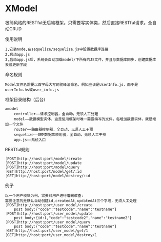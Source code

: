 # XModel
极简风格的RESTful无后端框架，只需要写实体类，然后直接RESTful请求，全自动CRUD

使用说明
>
	1,安装node,在sequelize/sequelize.js中设置数据库连接
	2,启动app.js
	3,启动app.js后，系统会自动加载model/下所有的JS文件，并且与数据库同步，创建数据库表或更新字段

命名规则
>
	Model文件名需要以首字母大写的驼峰法命名，例如应该是UserInfo.js，而不是userInfo.hs或user_info.js

框架目录结构（后台）
>
    xmodel
        controller——请求控制器，全自动，无须人工处理
        model——数据模型实体，这是使用框架时唯一需要编写的文件，每增加数据实体，就是增加一个文件
        router——路由器控制器，全自动，无须人工干预
        sequelize——ORM数据库映射器，全自动，无须人工干预
        app.js——系统入口

RESTful规则
>
	[POST]http://host:port/model/create
	[POST]http://host:port/model/update
	[POST]http://host:port/model/query
	[GET]http://host:port/model/get/:id
	[GET]http://host:port/model/destroy/:id

例子
>
	以一个用户模块为例，需要对用户进行增删改查:
	需要注意的是默认自动创建id,createdAt,updatedAt三个字段，无须人工处理
	[POST]http://host:port/user_model/create
		post body:{"code":"testcode","name":"testname"}
	[POST]http://host:port/user_model/update
		post body:{id:1,"code":"testcode2","name":"testname2"}
	[POST]http://host:port/user_model/query
		post body:{"code":"testcode","name":"testname"}
	[GET]http://host:port/user_model/get/1
	[GET]http://host:port/user_model/destroy/1

